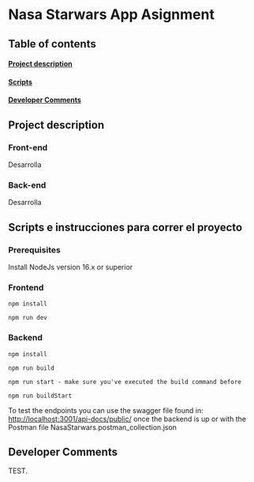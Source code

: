 # Nasa Starwars App Asignment

## Table of contents

#### [Project description](#description)

#### [Scripts](#scripts)

#### [Developer Comments](#developerComments)

<a name="description"></a>

## Project description

### Front-end

Desarrolla

### Back-end

Desarrolla

<a name="scripts"></a>

## Scripts e instrucciones para correr el proyecto

### Prerequisites

Install NodeJs version 16.x or superior

### Frontend

    npm install
    
    npm run dev

### Backend

    npm install
    
    npm run build
    
    npm run start - make sure you've executed the build command before

    npm run buildStart
    

To test the endpoints you can use the swagger file found in: <http://localhost:3001/api-docs/public/> once the backend is up or with the Postman file NasaStarwars.postman_collection.json

<a name="developerComments"></a>

## Developer Comments

TEST.
